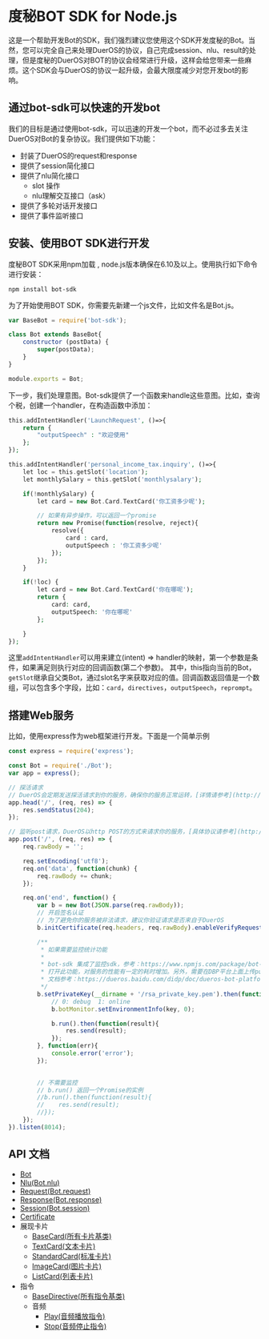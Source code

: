 # 度秘BOT SDK for Node.js
这是一个帮助开发Bot的SDK，我们强烈建议您使用这个SDK开发度秘的Bot。当然，您可以完全自己来处理DuerOS的协议，自己完成session、nlu、result的处理，但是度秘的DuerOS对BOT的协议会经常进行升级，这样会给您带来一些麻烦。这个SDK会与DuerOS的协议一起升级，会最大限度减少对您开发bot的影响。

## 通过bot-sdk可以快速的开发bot
我们的目标是通过使用bot-sdk，可以迅速的开发一个bot，而不必过多去关注DuerOS对Bot的复杂协议。我们提供如下功能：

* 封装了DuerOS的request和response
* 提供了session简化接口
* 提供了nlu简化接口
    * slot 操作
    * nlu理解交互接口（ask）
* 提供了多轮对话开发接口
* 提供了事件监听接口

## 安装、使用BOT SDK进行开发 
度秘BOT SDK采用npm加载 , node.js版本确保在6.10及以上。使用执行如下命令进行安装：
```shell
npm install bot-sdk
```

为了开始使用BOT SDK，你需要先新建一个js文件，比如文件名是Bot.js。

```javascript
var BaseBot = require('bot-sdk');

class Bot extends BaseBot{
    constructor (postData) {
        super(postData);
    }
}

module.exports = Bot;
```
下一步，我们处理意图。Bot-sdk提供了一个函数来handle这些意图。比如，查询个税，创建一个handler，在构造函数中添加：

```php
this.addIntentHandler('LaunchRequest', ()=>{
    return {
        "outputSpeech" : "欢迎使用"
    };
});

this.addIntentHandler('personal_income_tax.inquiry', ()=>{
    let loc = this.getSlot('location');    
    let monthlySalary = this.getSlot('monthlysalary');

    if(!monthlySalary) {
        let card = new Bot.Card.TextCard('你工资多少呢');

        // 如果有异步操作，可以返回一个promise
        return new Promise(function(resolve, reject){
            resolve({
                card : card,
                outputSpeech : '你工资多少呢'
            });
        });
    }

    if(!loc) {
        let card = new Bot.Card.TextCard('你在哪呢');
        return {
            card: card,
            outputSpeech: '你在哪呢'
        };

    }
});
```
这里`addIntentHandler`可以用来建立(intent) => handler的映射，第一个参数是条件，如果满足则执行对应的回调函数(第二个参数)。
其中，this指向当前的Bot，`getSlot`继承自父类Bot，通过slot名字来获取对应的值。回调函数返回值是一个数组，可以包含多个字段，比如：`card`，`directives`，`outputSpeech`，`reprompt`。

## 搭建Web服务

比如，使用express作为web框架进行开发。下面是一个简单示例

```javascript
const express = require('express');

const Bot = require('./Bot');
var app = express();

// 探活请求
// DuerOS会定期发送探活请求到你的服务，确保你的服务正常运转，[详情请参考](http://TODO)
app.head('/', (req, res) => {
    res.sendStatus(204);
});

// 监听post请求，DuerOS以http POST的方式来请求你的服务，[具体协议请参考](http://TODO)
app.post('/', (req, res) => {
    req.rawBody = '';

    req.setEncoding('utf8');
    req.on('data', function(chunk) { 
        req.rawBody += chunk;
    });

    req.on('end', function() {
        var b = new Bot(JSON.parse(req.rawBody));
        // 开启签名认证
        // 为了避免你的服务被非法请求，建议你验证请求是否来自于DuerOS
        b.initCertificate(req.headers, req.rawBody).enableVerifyRequestSign();

        /**
         * 如果需要监控统计功能
         * 
         * bot-sdk 集成了监控sdk，参考：https://www.npmjs.com/package/bot-monitor-sdk
         * 打开此功能，对服务的性能有一定的耗时增加。另外，需要在DBP平台上面上传public key，这里使用私钥签名
         * 文档参考：https://dueros.baidu.com/didp/doc/dueros-bot-platform/dbp-deploy/authentication_markdown
         */
        b.setPrivateKey(__dirname + '/rsa_private_key.pem').then(function(key){
            // 0: debug  1: online
            b.botMonitor.setEnvironmentInfo(key, 0);

            b.run().then(function(result){
                res.send(result);
            });
        }, function(err){
            console.error('error'); 
        });

        
        // 不需要监控
        // b.run() 返回一个Promise的实例
        //b.run().then(function(result){
        //    res.send(result);
        //});
    });
}).listen(8014);
```


## API 文档

* [Bot](doc/Bot.md)
* [Nlu(Bot.nlu)](doc/Nlu.md)
* [Request(Bot.request)](doc/Request.md)
* [Response(Bot.response)](doc/Response.md)
* [Session(Bot.session)](doc/Session.md)
* [Certificate](doc/Certificate.md)
* 展现卡片
    * [BaseCard(所有卡片基类)](doc/card/BaseCard.md)
    * [TextCard(文本卡片)](doc/card/TextCard.md)
    * [StandardCard(标准卡片)](doc/card/StandardCard.md)
    * [ImageCard(图片卡片)](doc/card/ImageCard.md)
    * [ListCard(列表卡片)](doc/card/ListCard.md)
* 指令
    * [BaseDirective(所有指令基类)](doc/directive/BaseDirective.md)
    * 音频
        * [Play(音频播放指令)](doc/directive/AudioPlayer/Play.md)
        * [Stop(音频停止指令)](doc/directive/AudioPlayer/Stop.md)
